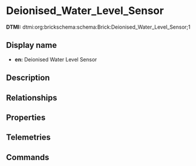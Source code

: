 # Deionised_Water_Level_Sensor
**DTMI:** dtmi:org:brickschema:schema:Brick:Deionised_Water_Level_Sensor;1
## Display name
- **en:** Deionised Water Level Sensor
## Description
## Relationships
## Properties
## Telemetries
## Commands
